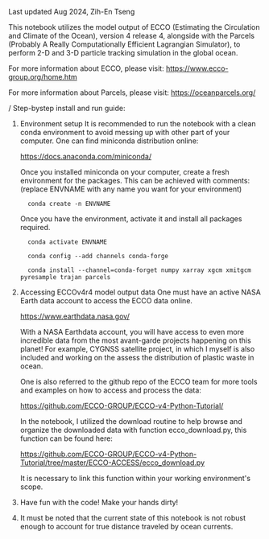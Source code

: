 Last updated Aug 2024, Zih-En Tseng

This notebook utilizes the model output of ECCO (Estimating the Circulation and Climate of the Ocean), version 4 release 4,
alongside with the Parcels (Probably A Really Computationally Efficient Lagrangian Simulator),
to perform 2-D and 3-D particle tracking simulation in the global ocean.

For more information about ECCO, please visit:
    https://www.ecco-group.org/home.htm

For more information about Parcels, please visit:
    https://oceanparcels.org/

/
Step-bystep install and run guide:

1. Environment setup
   It is recommended to run the notebook with a clean conda environment to avoid messing up with other part of your computer.
   One can find miniconda distribution online:
   
     https://docs.anaconda.com/miniconda/
   
   Once you installed miniconda on your computer, create a fresh environment for the packages.
   This can be achieved with comments:
   (replace ENVNAME with any name you want for your environment)
   
         conda create -n ENVNAME

   Once you have the environment, activate it and install all packages required.
   
         conda activate ENVNAME
   
         conda config --add channels conda-forge
   
         conda install --channel=conda-forget numpy xarray xgcm xmitgcm pyresample trajan parcels

3. Accessing ECCOv4r4 model output data
   One must have an active NASA Earth data account to access the ECCO data online.
   
     https://www.earthdata.nasa.gov/

   With a NASA Earthdata account, you will have access to even more incredible data from the most avant-garde projects happening on this planet!
   For example, CYGNSS satellite project, in which I myself is also included and working on the assess the distribution of plastic waste in ocean.
   
   One is also referred to the github repo of the ECCO team for more tools and examples on how to access and process the data:
   
   https://github.com/ECCO-GROUP/ECCO-v4-Python-Tutorial/
   
   In the notebook, I utilized the download routine to help browse and organize the downloaded data with function ecco_download.py,
   this function can be found here:
   
   https://github.com/ECCO-GROUP/ECCO-v4-Python-Tutorial/tree/master/ECCO-ACCESS/ecco_download.py

   It is necessary to link this function within your working environment's scope.

5. Have fun with the code! Make your hands dirty!

6. It must be noted that the current state of this notebook is not robust enough to account for true distance traveled by ocean currents.









